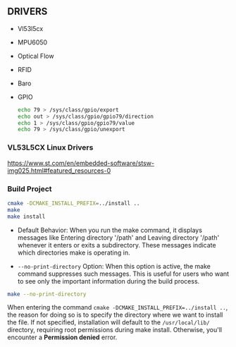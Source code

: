 ## DRIVERS

- Vl53l5cx
- MPU6050
- Optical Flow
- RFID
- Baro
- GPIO

    ```bash
    echo 79 > /sys/class/gpio/export
    echo out > /sys/class/gpio/gpio79/direction
    echo 1 > /sys/class/gpio/gpio79/value
    echo 79 > /sys/class/gpio/unexport
    ```

### VL53L5CX Linux Drivers

<https://www.st.com/en/embedded-software/stsw-img025.html#featured_resources-0>

### Build Project

```bash
cmake -DCMAKE_INSTALL_PREFIX=../install ..
make 
make install
```

- Default Behavior: When you run the make command, it displays messages like Entering directory '/path' and Leaving directory '/path' whenever it enters or exits a subdirectory. These messages indicate which directories make is operating in.

- `--no-print-directory` Option: When this option is active, the make command suppresses such messages. This is useful for users who want to see only the important information during the build process.

```bash
make --no-print-directory
```

When entering the command `cmake -DCMAKE_INSTALL_PREFIX=../install ..`, the reason for doing so is to specify the directory where we want to install the file. If not specified, installation will default to the `/usr/local/lib/` directory, requiring root permissions during make install. Otherwise, you'll encounter a **Permission denied** error.
